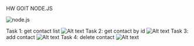 HW GOIT NODE.JS 

![node.js](https://upload.wikimedia.org/wikipedia/commons/thumb/d/d9/Node.js_logo.svg/1200px-Node.js_logo.svg.png)

Task 1: get contact list
![Alt text](https://monosnap.com/image/FJ4J4UxuNiM0dvNWA4Pr68tPB3L3F5)
Task 2: get contact by id 
![Alt text](https://monosnap.com/image/yWX8Wqvn3TsGGGwHsFeRpEqGzcU6Af)
Task 3: add contact 
![Alt text](https://monosnap.com/image/XZ6m1Fks1RgTNq39Jgaj71LsPClpGB)
Task 4: delete contact
![Alt text](https://monosnap.com/image/HiEN2TG8p3KLVe2AmnMvIbJC15ABVQ)


